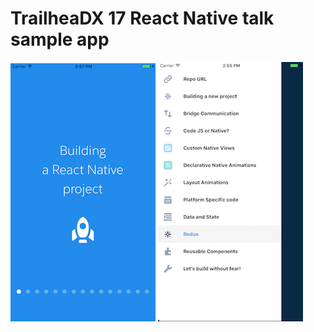 # TrailheaDX 17 React Native talk sample app

![iOS Screenshot](/README_files/screen2_small.png?raw=true)  ![iOS Screenshot](/README_files/screen1_small.png?raw=true)
